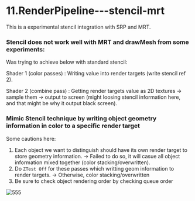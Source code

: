 # 11.RenderPipeline---stencil-mrt
This is a experimental stencil integration with SRP and MRT.

### Stencil does not work well with MRT and drawMesh from some experiments:

Was trying to achieve below with standard stencil:

Shader 1 (color passes) : Writing value into render targets (write stencil ref 2).

Shader 2 (combine pass) : Getting render targets value as 2D textures -> sample them -> output to screen (might loosing stencil information here, and that might be why it output black screen).

### Mimic Stencil technique by writing object geometry information in color to a specific render target
Some cautions here:
1. Each object we want to distinguish should have its own render target to store geometry information. 
 -> Failed to do so, it will casue all object information mixed together (color stacking/overwritten).
2. Do ```ZTest Off``` for these passes which writting geom information to render targets. -> Otherwise, color stacking/overwritten
3. Be sure to check object rendering order by checking queue order

![555](https://user-images.githubusercontent.com/73683515/147043958-26b4e763-73cb-432f-9916-01544d71093b.JPG)
